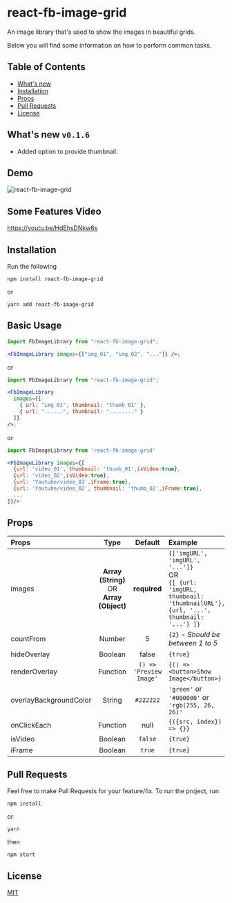 # react-fb-image-grid

An image library that's used to show the images in beautiful grids.

Below you will find some information on how to perform common tasks.<br>

## Table of Contents

- [What's new](#whats-new)
- [Installation](#installation)
- [Props](#props)
- [Pull Requests](#pr)
- [License](#license)

## What's new `v0.1.6`

- Added option to provide thumbnail.

## Demo

![react-fb-image-grid](https://media.giphy.com/media/g04KayLmHrF5hqXzf6/giphy.gif)

## Some Features Video

https://youtu.be/HdEhsDNkw6s

## Installation

Run the following

```
npm install react-fb-image-grid
```

or

```
yarn add react-fb-image-grid
```

## Basic Usage

```jsx
import FbImageLibrary from "react-fb-image-grid";

<FbImageLibrary images={["img_01", "img_02", "..."]} />;
```

or

```jsx
import FbImageLibrary from "react-fb-image-grid";

<FbImageLibrary
  images={[
    { url: "img_01", thumbnail: "thumb_01" },
    { url: "......", thumbnail: "........" }
  ]}
/>;
```

or

```jsx
import FbImageLibrary from 'react-fb-image-grid'

<FbImageLibrary images={[
  {url: 'video_01', thumbnail: 'thumb_01',isVideo:true},
  {url: 'video_02',isVideo:true},
  {url: 'Youtube/video_03',iFrame:true},
  {url: 'Youtube/video_02', thumbnail: 'thumb_02',iFrame:true},
  ...
]}/>
```

## Props

| Props                  |                        Type                        |         Default         | Example                                                                                                                        |
| :--------------------- | :------------------------------------------------: | :---------------------: | :----------------------------------------------------------------------------------------------------------------------------- |
| images                 | **Array (String)** <br> OR <br> **Array (Object)** |      **required**       | `{['imgURL', 'imgURL', '...']}` <br> OR <br> `{[ {url: 'imgURL, thumbnail: 'thumbnailURL'}, {url, '...', thumbnail: '...'} ]}` |
| countFrom              |                       Number                       |            5            | `{2}` - _Should be between 1 to 5_                                                                                             |
| hideOverlay            |                      Boolean                       |          false          | `{true}`                                                                                                                       |
| renderOverlay          |                      Function                      | `() => 'Preview Image'` | `{() => <button>Show Image</button>}`                                                                                          |
| overlayBackgroundColor |                       String                       |        `#222222`        | `'green'` or `'#000000'` or `'rgb(255, 26, 26)'`                                                                               |
| onClickEach            |                      Function                      |          null           | `{({src, index}) => {}}`                                                                                                       |
| isVideo                |                      Boolean                       |         `false`         | `{true}`                                                                                                                       |
| iFrame                 |                      Boolean                       |         `true`          | `{true}`                                                                                                                       |

## Pull Requests

Feel free to make Pull Requests for your feature/fix.
To run the project, run

```
npm install
```

or

```
yarn
```

then

```
npm start
```

## License

[MIT](./LICENSE)
